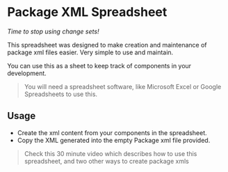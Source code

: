 # Package XML Spreadsheet

*Time to stop using change sets!*

This spreadsheet was designed to make creation and maintenance of package xml files easier. 
Very simple to use and maintain.

You can use this as a sheet to keep track of components in your development. 

> You will need a spreadsheet software, like Microsoft Excel or Google Spreadsheets to use this. 

## Usage 

* Create the xml content from your components in the spreadsheet.
* Copy the XML generated into the empty Package xml file provided. 

> Check this 30 minute video which describes how to use this spreadsheet, and two other ways to create package xmls





